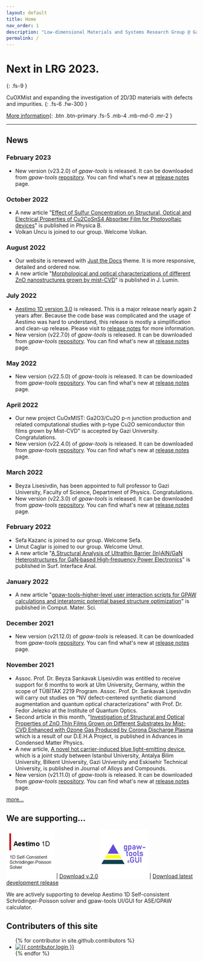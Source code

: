 ```yaml
---
layout: default
title: Home
nav_order: 1
description: "Low-dimensional Materials and Systems Research Group @ Gazi Univ."
permalink: /
---
```


# Next in LRG 2023.
{: .fs-9 }

CuOXMist and expanding the investigation of 2D/3D materials with defects and impurities.
{: .fs-6 .fw-300 }

[More information](docs/research/next-in-lrg){: .btn .btn-primary .fs-5 .mb-4 .mb-md-0 .mr-2 }

---

## News

### February 2023

* New version (v23.2.0) of *gpaw-tools* is released. It can be downloaded from *gpaw-tools* [repository](https://github.com/lrgresearch/gpaw-tools). You can find what's new at [release notes](https://www.lrgresearch.org/gpaw-tools/releasenotes/#version-2320) page.

### October 2022

* A new article "[Effect of Sulfur Concentration on Structural, Optical and Electrical Properties of Cu2CoSnS4 Absorber Film for Photovoltaic devices](https://doi.org/10.1016/j.physb.2022.414424)" is published in Physica B.
* Volkan Uncu is joined to our group. Welcome Volkan.

### August 2022

* Our website is renewed with [Just the Docs](https://github.com/just-the-docs/just-the-docs) theme. It is more responsive, detailed and ordered now.
* A new article "[Morphological and optical characterizations of different ZnO nanostructures grown by mist-CVD](https://doi.org/10.1016/j.jlumin.2022.119158)" is published in J. Lumin.

### July 2022

* [Aestimo 1D version 3.0](https://www.aestimosolver.org/) is released. This is a major release nearly again 2 years after. Because the code base was complicated and the usage of Aestimo was hard to understand, this release is mostly a simplification and clean-up release. Please visit to [release notes](https://www.aestimosolver.org/releasenotes.html#v300-july-13-2022) for more information.
* New version (v22.7.0) of *gpaw-tools* is released. It can be downloaded from *gpaw-tools* [repository](https://github.com/lrgresearch/gpaw-tools). You can find what's new at [release notes](https://www.lrgresearch.org/gpaw-tools/releasenotes/#version-2270) page.

### May 2022
* New version (v22.5.0) of *gpaw-tools* is released. It can be downloaded from *gpaw-tools* [repository](https://github.com/lrgresearch/gpaw-tools). You can find what's new at [release notes](https://www.lrgresearch.org/gpaw-tools/releasenotes/#version-2250) page.

### April 2022

* Our new project CuOxMIST: Ga2O3/Cu2O p-n junction production and related computational studies with p-type Cu2O semiconductor thin films grown by Mist-CVD" is accepted by Gazi University. Congratulations.
* New version (v22.4.0) of *gpaw-tools* is released. It can be downloaded from *gpaw-tools* [repository](https://github.com/lrgresearch/gpaw-tools). You can find what's new at [release notes](https://www.lrgresearch.org/gpaw-tools/releasenotes/#version-2240) page.

### March 2022

* Beyza Lisesivdin, has been appointed to full professor to Gazi University, Faculty of Science, Department of Physics. Congratulations.
* New version (v22.3.0) of *gpaw-tools* is released. It can be downloaded from *gpaw-tools* [repository](https://github.com/lrgresearch/gpaw-tools). You can find what's new at [release notes](https://www.lrgresearch.org/gpaw-tools/releasenotes/#version-2230) page.

### February 2022

* Sefa Kazanc is joined to our group. Welcome Sefa.
* Umut Caglar is joined to our group. Welcome Umut.
* A new article "[A Structural Analysis of Ultrathin Barrier (In)AlN/GaN Heterostructures for GaN‐based High‐frequency Power Electronics](https://doi.org/10.1002/sia.7067)" is published in Surf. Interface Anal.

### January 2022

* A new article "[gpaw-tools–higher-level user interaction scripts for GPAW calculations and interatomic potential based structure optimization](https://doi.org/10.1016/j.commatsci.2022.111201)" is published in Comput. Mater. Sci.

### December 2021

* New version (v21.12.0) of *gpaw-tools* is released. It can be downloaded from *gpaw-tools* [repository](https://github.com/lrgresearch/gpaw-tools). You can find what's new at [release notes](https://www.lrgresearch.org/gpaw-tools/releasenotes/#version-21120) page.

### November 2021

* Assoc. Prof. Dr. Beyza Sarıkavak Lişesivdin was entitled to receive support for 6 months to work at Ulm University, Germany, within the scope of TÜBİTAK 2219 Program. Assoc. Prof. Dr. Sarıkavak Lişesivdin will carry out studies on “NV defect-centered synthetic diamond augmentation and quantum optical characterizations” with Prof. Dr. Fedor Jelezko at the Institute of Quantum Optics.
* Second article in this month, "[Investigation of Structural and Optical Properties of ZnO Thin Films Grown on Different Substrates by Mist-CVD Enhanced with Ozone Gas Produced by Corona Discharge Plasma](https://doi.org/10.1155/2021/1130829) which is a result of our D.E.H.A Project, is published in  Advances in Condensed Matter Physics.
* A new article, [A novel hot carrier-induced blue light-emitting device](https://doi.org/10.1016/j.jallcom.2021.160511), which is a  joint study between  Istanbul University, Antalya Bilim University, Bilkent University, Gazi University and Eskisehir Technical University, is published in Journal of Alloys and Compounds.
* New version (v21.11.0) of *gpaw-tools* is released. It can be downloaded from *gpaw-tools* [repository](https://github.com/lrgresearch/gpaw-tools). You can find what's new at [release notes](https://www.lrgresearch.org/gpaw-tools/releasenotes/#version-21110) page.
 
[more...](newsarchive.md)

## We are supporting...

[![Image](assets/images/aestimosmall.gif)](http://www.aestimosolver.org/) | [Download v.2.0](https://github.com/aestimosolver/aestimo/releases/download/v2.0/aestimo-v.2.0-master.zip)
[![Image](assets/images/gpaw-tools.png)](https://www.lrgresearch.org/gpaw-tools/) | [Download latest development release](https://github.com/lrgresearch/gpaw-tools/archive/refs/heads/main.zip)

We are actively supporting to develop Aestimo 1D Self-consistent Schrödinger-Poisson solver and gpaw-tools UI/GUI for ASE/GPAW calculator.


## Contributers of this site

<ul class="list-style-none">
{% for contributor in site.github.contributors %}
  <li class="d-inline-block mr-1">
     <a href="{{ contributor.html_url }}"><img src="{{ contributor.avatar_url }}" width="32" height="32" alt="{{ contributor.login }}"/></a>
  </li>
{% endfor %}
</ul>
